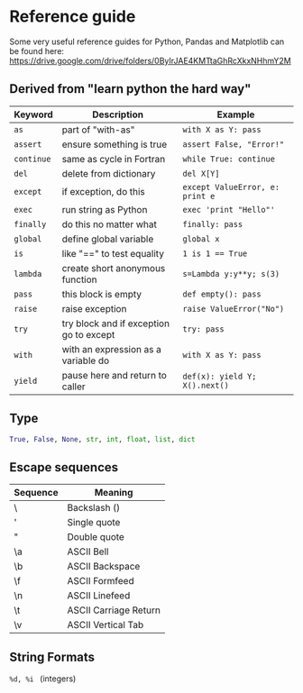 # Reference guide

Some very useful reference guides for Python, Pandas and Matplotlib can be found here:
https://drive.google.com/drive/folders/0ByIrJAE4KMTtaGhRcXkxNHhmY2M


## Derived from "learn python the hard way"

| Keyword | Description | Example |
| ------- | ----------- | ------- |
| ```as```      | part of "with-as" | ```with X as Y: pass``` |
| ```assert```  | ensure something is true | ```assert False, "Error!"``` |
| ```continue``` | same as cycle in Fortran | ```while True: continue``` |
| ```del```     | delete from dictionary | ```del X[Y]``` |
| ```except```  | if exception, do this | ```except ValueError, e: print e``` |
| ```exec```    | run string as Python   | ```exec 'print "Hello"'``` |
| ```finally ```| do this no matter what | ``` finally: pass  ```|
| ```global ``` | define global variable | ``` global x  ```|
| ```is ```     | like "==" to test equality | ``` 1 is 1 == True  ```|
| ```lambda ``` | create short anonymous function | ``` s=Lambda y:y**y; s(3)  ```|
| ```pass ```   | this block is empty | ``` def empty(): pass  ```|
| ```raise ```  | raise exception | ```raise ValueError("No")   ```|
| ```try ```    | try block and if exception go to except | ```try: pass   ```|
| ```with ```   | with an expression as a variable do | ``` with X as Y: pass  ```|
| ```yield ```  | pause here and return to caller | ``` def(x): yield Y; X().next()  ```|

## Type
```python
True, False, None, str, int, float, list, dict
```

## Escape sequences
| Sequence | Meaning |
| --- | --- |
| \\  | Backslash (\) |
| \'  | Single quote |
| \"  | Double quote |
| \a  | ASCII Bell   |
| \b  | ASCII Backspace |
| \f  | ASCII Formfeed |
| \n  | ASCII Linefeed |
| \t  | ASCII Carriage Return |
| \v  | ASCII Vertical Tab |

## String Formats
```%d, %i ``` (integers) 
